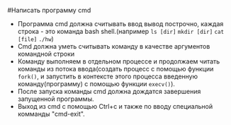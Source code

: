 #Написать программу cmd

* Программа cmd должна считывать ввод вывод построчно, каждая строка - это команда bash shell.(например `ls [dir]` `mkdir [dir]` `cat [file]` `./hw`)
* Cmd должна уметь считывать команду в качестве аргументов командной строки
* Команду выполняем в отдельном процессе и продолжаем читать команды из потока ввода(создать процесс с помощью функции `fork()`, и запустить в контексте этого процесса введенную команду(программу) с помощью функции `execv()`).
* После запуска команды cmd должна дождатся завершения запущенной программы.
* Выход из cmd с помощью Ctrl+c и также по вводу специальной комманды "cmd-exit".
